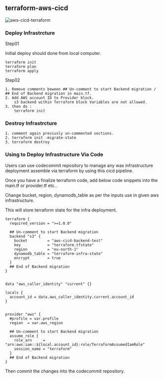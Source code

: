 ## terraform-aws-cicd
![aws-cicd-terraform](https://user-images.githubusercontent.com/44127516/171139214-d0326329-6f1c-454b-957d-3fd96637daf3.jpg)

### Deploy Infrastrcture

Step01

Initial deploy should done from local computer.
```
terraform init
terraform plan
terraform apply
```

Step02
```
1. Remove comments beween ## Un-comment to start Backend migration / ## End of Backend migration in main.tf.
2. Add AWS account ID to Provider block.
    s3 backend within Terraform block Variables are not allowed.
3. then do : 
    terraform init
```


### Destroy Infrastrcture
```
1. comment again previusly un-commented sections.
2. terraform init -migrate-state
3. terraform destroy
```


### Using to Deploy Infrastructure Via Code
Users can use codecommit repository to manage any was infrastructure deployment assemble via terraform by using this cicd pipeline.

Once you have a finalize terraform code, add below code snippets into the main.tf or provider.tf etc..

Change bucket, region, dynamodb_table as per the inputs use in given aws infrastructure.

This will store terraform state for the infra deployment.
```
terraform {
  required_version = ">=1.0.0"

  ## Un-comment to start Backend migration
  backend "s3" {
    bucket         = "aws-cicd-backend-test"
    key            = "terraform.tfstate"
    region         = "eu-north-1"
    dynamodb_table = "terraform-infra-state"
    encrypt        = true
  }
  ## End of Backend migration
}


data "aws_caller_identity" "current" {}

locals {
  account_id = data.aws_caller_identity.current.account_id
}


provider "aws" {
  #profile = var.profile
  region  = var.aws_region

  ## Un-comment to start Backend migration
  assume_role {
    role_arn     = "arn:aws:iam::${local.account_id}:role/TerraformAssumedIamRole"
    session_name = "terraform"
  }
  ## End of Backend migration
}
```
Then commit the changes into the codecommit repository.